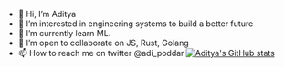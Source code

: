 - 👋 Hi, I’m Aditya
- 👀 I’m interested in engineering systems to build a better future
- 🌱 I’m currently learn ML.
- 💞️ I’m open to collaborate on JS, Rust, Golang
- 📫 How to reach me on twitter @adi_poddar
[![Aditya's GitHub stats](https://github-readme-stats.vercel.app/api?username=primeagen-rustaceans)](https://github.com/anuraghazra/github-readme-stats)
<!---
primeagen-rustaceans/primeagen-rustaceans is a ✨ special ✨ repository because its `README.md` (this file) appears on your GitHub profile.
You can click the Preview link to take a look at your changes.
--->
